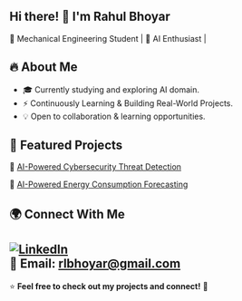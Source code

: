 ## Hi there! 👋 I'm Rahul Bhoyar

🦾 Mechanical Engineering Student | 🚀 AI Enthusiast |

## 🔥 About Me
- 🎓 Currently studying and exploring AI domain.
- ⚡ Continuously Learning & Building Real-World Projects.
- 💡 Open to collaboration & learning opportunities.


## 📌 Featured Projects

🔹 [AI-Powered Cybersecurity Threat Detection](https://github.com/8-rahul/cybersecurity-project.git)

🔹 [AI-Powered Energy Consumption Forecasting](https://github.com/8-rahul/AI-Powered-Energy-Consumption-Forecasting-Project)


## 🌍 Connect With Me

[![LinkedIn](https://img.shields.io/badge/LinkedIn-blue?style=flat&logo=linkedin)](https://www.linkedin.com/in/rahulbhoyar8)  
📩 Email: rlbhoyar@gmail.com
---

⭐ **Feel free to check out my projects and connect!** 🚀
